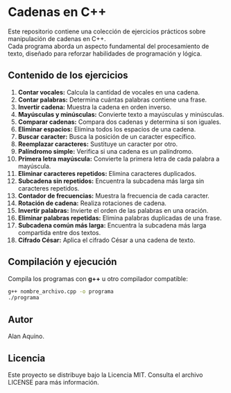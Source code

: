 
# Cadenas en C++

Este repositorio contiene una colección de ejercicios prácticos sobre manipulación de cadenas en C++.  
Cada programa aborda un aspecto fundamental del procesamiento de texto, diseñado para reforzar habilidades de programación y lógica.

## Contenido de los ejercicios

1. **Contar vocales:** Calcula la cantidad de vocales en una cadena.
2. **Contar palabras:** Determina cuántas palabras contiene una frase.
3. **Invertir cadena:** Muestra la cadena en orden inverso.
4. **Mayúsculas y minúsculas:** Convierte texto a mayúsculas y minúsculas.
5. **Comparar cadenas:** Compara dos cadenas y determina si son iguales.
6. **Eliminar espacios:** Elimina todos los espacios de una cadena.
7. **Buscar caracter:** Busca la posición de un caracter específico.
8. **Reemplazar caracteres:** Sustituye un caracter por otro.
9. **Palíndromo simple:** Verifica si una cadena es un palíndromo.
10. **Primera letra mayúscula:** Convierte la primera letra de cada palabra a mayúscula.
11. **Eliminar caracteres repetidos:** Elimina caracteres duplicados.
12. **Subcadena sin repetidos:** Encuentra la subcadena más larga sin caracteres repetidos.
13. **Contador de frecuencias:** Muestra la frecuencia de cada caracter.
14. **Rotación de cadena:** Realiza rotaciones de cadena.
15. **Invertir palabras:** Invierte el orden de las palabras en una oración.
16. **Eliminar palabras repetidas:** Elimina palabras duplicadas de una frase.
17. **Subcadena común más larga:** Encuentra la subcadena más larga compartida entre dos textos.
18. **Cifrado César:** Aplica el cifrado César a una cadena de texto.

## Compilación y ejecución

Compila los programas con **g++** u otro compilador compatible:

   ```bash
   g++ nombre_archivo.cpp -o programa
   ./programa
   ```

## Autor

Alan Aquino.

## Licencia

Este proyecto se distribuye bajo la Licencia MIT.
Consulta el archivo LICENSE para más información.
